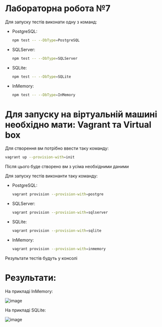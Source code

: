 Лабораторна робота №7
===

Для запуску тестів виконати одну з команд:
* PostgreSQL:
  ```bash
  npm test -- --DbType=PostgreSQL
  ```
* SQLServer:
  ```bash
  npm test -- --DbType=SQLServer
  ```
* SQLite:
  ```bash
  npm test -- --DbType=SQLite
  ```
* InMemory:
  ```bash
  npm test -- --DbType=InMemory
  ```

# Для запуску на віртуальній машині необхідно мати: Vagrant та Virtual box

Для створення вм потрібно ввести таку команду:

```bash
vagrant up --provision-with=init
```

Після цього буде створено вм з усіма необхідними даними

Для запуску тестів виконанти таку команду:
* PostgreSQL:
  ```bash
  vagrant provision --provision-with=postgre
  ```
* SQLServer:
  ```bash
  vagrant provision --provision-with=sqlserver
  ```
* SQLite:
  ```bash
  vagrant provision --provision-with=sqlite
  ```
* InMemory:
  ```bash
  vagrant provision --provision-with=inmemory
  ```

Результати тестів будуть у консолі

# Результати:

На прикладі InMemory:

![image](https://github.com/user-attachments/assets/9a177e81-467b-4d33-8bcd-aac5705e7c1c)

На прикладі SQLite:

![image](https://github.com/user-attachments/assets/48996884-654f-426c-ba3e-f1a16a6d7d48)
